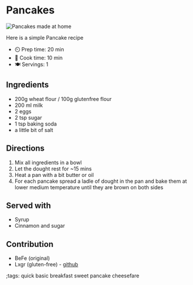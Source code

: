 # Pancakes

![Pancakes made at home](pix/pancake.webp)

Here is a simple Pancake recipe

- ⏲️ Prep time: 20 min
- 🍳 Cook time: 10 min
- 🍽️ Servings: 1

## Ingredients
- 200g wheat flour / 100g glutenfree flour
- 200 ml milk
- 2 eggs
- 2 tsp sugar
- 1 tsp baking soda
- a little bit of salt

## Directions
1. Mix all ingredients in a bowl
2. Let the dought rest for ~15 mins
3. Heat a pan with a bit butter or oil
4. For each pancake spread a ladle of dought in the pan and bake them at lower medium temperature until they are brown on both sides

## Served with
- Syrup
- Cinnamon and sugar

## Contribution
- BeFe (original)
- Lxgr (gluten-free) - [github](https://github.com/lxgr-linux)

;tags: quick basic breakfast sweet pancake cheesefare
